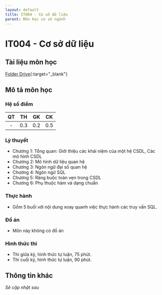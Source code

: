 ```yaml
---
layout: default
title: IT004 - Cơ sở dữ liệu
parent: Môn học cơ sở ngành
---
```


# IT004 - Cơ sở dữ liệu

## Tài liệu môn học

[Folder Drive](https://drive.google.com/drive/folders/1lKEm-LJrxY0QrZvvxx0gpiCslhTEv3aJ?usp=sharing){:target="_blank"}

## Mô tả môn học

### Hệ số điểm

| QT   | TH  | GK  | CK  |
|------|-----|-----|-----|
| <center>-</center>| <center>0.3</center>| <center>0.2</center> | <center>0.5</center> |

### Lý thuyết

- Chương 1: Tổng quan: Giới thiệu các khái niệm của một hệ CSDL, Các mô hình CSDL
- Chương 2: Mô hình dữ liệu quan hệ
- Chương 3: Ngôn ngữ đại số quan hệ
- Chương 4: Ngôn ngữ SQL
- Chương 5: Ràng buộc toàn vẹn trong CSDL
- Chương 6: Phụ thuộc hàm và dạng chuẩn

### Thực hành

- Gồm 5 buổi với nội dung xoay quanh việc thực hành các truy vấn SQL.

### Đồ án

- Môn này không có đồ án

### Hình thức thi

- Thi giữa kỳ, hình thức tự luận, 75 phút.
- Thi cuối kỳ, hình thức tự luận, 90 phút.

## Thông tin khác

*Sẽ cập nhật sau*